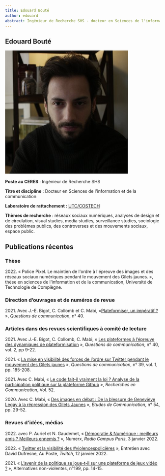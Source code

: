 ```yaml
---
title: Edouard Bouté
author: edouard
abstract: Ingénieur de Recherche SHS - docteur en Sciences de l'information et de la communication
---
```

## Edouard Bouté
![Edouard Bouté](boute_edouard.jpg)

**Poste au CERES** : Ingénieur de Recherche SHS

**Titre et discipline** : Docteur en Sciences de l'information et de la communication

**Laboratoire de rattachement :** [UTC/COSTECH](https://www.costech.utc.fr/)

**Thèmes de recherche** : réseaux sociaux numériques, analyses de design et de circulation, visual studies, media studies, surveillance studies, sociologie des problèmes publics, des controverses et des mouvements sociaux, espace public.

## Publications récentes

### Thèse
2022\. « Police Pixel. Le maintien de l'ordre à l'épreuve des images et des réseaux sociaux numériques pendant le mouvement des Gilets jaunes. », thèse en sciences de l'information et de la communication, Université de Technologie de Compiègne.

### Direction d’ouvrages et de numéros de revue

2021\. Avec J.-E. Bigot, C. Collomb et C. Mabi, «[Plateformiser, un impératif ?](https://doi.org/10.4000/questionsdecommunication.26522) », *Questions de communication*, n° 40.

### Articles dans des revues scientifiques à comité de lecture

2021\. Avec J.-E. Bigot, C. Collomb, C. Mabi, « [Les plateformes à l’épreuve des dynamiques de plateformisation](https://doi.org/10.4000/questionsdecommunication.26584) », *Questions de communication*, n° 40, vol. 2, pp 9-22.

2021\. « [La mise en visibilité des forces de l’ordre sur Twitter pendant le mouvement des Gilets jaunes](https://doi.org/10.4000/questionsdecommunication.25524) », *Questions de communication*, n° 39, vol. 1, pp. 185-208.

2021\. Avec C. Mabi, « [Le code fait-il vraiment la loi ? Analyse de la participation politique sur la plateforme Github](https://doi.org/10.14428/rec.v52i52.61793) », *Recherches en Communication*, Vol. 52.

2020\. Avec C. Mabi, « [Des images en débat : De la blessure de Geneviève Legay à la répression des Gilets Jaunes](https://doi.org/10.4000/edc.9996) », *Etudes de Communication*, n° 54, pp. 29-52.

### Revues d'idées, médias

2022\. avec P. Auriel et N. Gaudemet, « [Démocratie & Numérique : meilleurs amis ? Meilleurs ennemis ?](https://www.radiocampusparis.org/numerx-democratie-numerique-meilleurs-amis-meilleurs-ennemis/) », Numerx, *Radio Campus Paris*, 3 janvier 2022.

2022\. « [Twitter et la visibilité des #violencespolicières](https://www.youtube.com/watch?v=3hhUsQVNCg8) », Entretien avec David Dufresne, Au Poste, *Twitch*, 12 janvier 2022.

2021\. « [L’avenir de la politique se joue-t-il sur une plateforme de jeux vidéo ?](https://doi.org/10.3917/anv.199.0014) », Alternatives non-violentes, n°199, pp. 14-15.